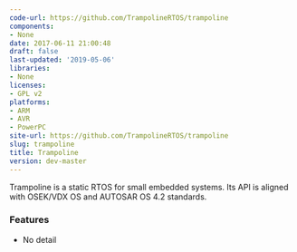 ```yaml
---
code-url: https://github.com/TrampolineRTOS/trampoline
components:
- None
date: 2017-06-11 21:00:48
draft: false
last-updated: '2019-05-06'
libraries:
- None
licenses:
- GPL v2
platforms:
- ARM
- AVR
- PowerPC
site-url: https://github.com/TrampolineRTOS/trampoline
slug: trampoline
title: Trampoline
version: dev-master
---
```

Trampoline is a static RTOS for small embedded systems. Its API is aligned with OSEK/VDX OS and AUTOSAR OS 4.2 standards.

<!--more-->

### Features
- No detail


